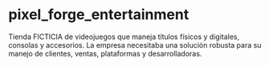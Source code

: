 # pixel_forge_entertainment
Tienda FICTICIA de videojuegos que maneja títulos físicos y digitales, consolas y accesorios. La empresa necesitaba una solución robusta para su manejo de clientes, ventas, plataformas y desarrolladoras.

